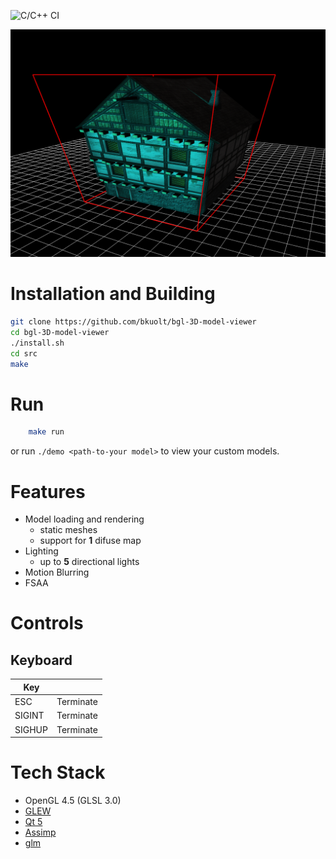 ![C/C++ CI](https://github.com/bkuolt/bgl-demo/workflows/C/C++%20CI/badge.svg?branch=master)

![Screenshot](screenshot.png "BGL Engine Tech Demo")

# Installation and Building
```bash
git clone https://github.com/bkuolt/bgl-3D-model-viewer
cd bgl-3D-model-viewer
./install.sh
cd src
make
```

# Run
```bash
    make run
```
or run `./demo <path-to-your model>` to view your custom models.

# Features
- Model loading and rendering
  - static meshes
  - support for **1** difuse map
-  Lighting
   - up to **5** directional lights
- Motion Blurring
- FSAA

# Controls

## Keyboard
| Key |  |
|-----|---|
| ESC | Terminate |
| SIGINT | Terminate |
| SIGHUP | Terminate |

# Tech Stack
 - OpenGL 4.5 (GLSL 3.0)
 - [GLEW](http://glew.sourceforge.net/)
 - [Qt 5]()
 - [Assimp](http://www.assimp.org/)
 - [glm](https://glm.g-truc.net/0.9.9/index.html)